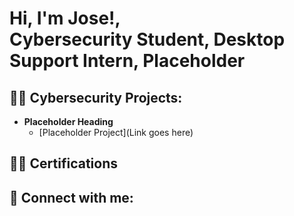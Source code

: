 <h1>Hi, I'm Jose!,</br>Cybersecurity Student, Desktop Support Intern, Placeholder</h1>

<h2>👨‍💻 Cybersecurity Projects:</h2>

- <b>Placeholder Heading</b>
  - [Placeholder Project](Link goes here)
  
<h2>👨‍💻 Certifications</h2>

<h2> 🤳 Connect with me:</h2>


